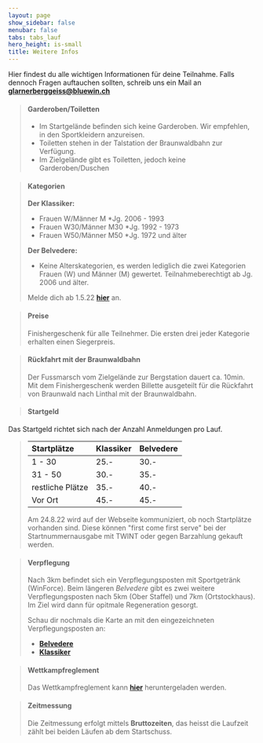 ```yaml
---
layout: page
show_sidebar: false
menubar: false
tabs: tabs_lauf
hero_height: is-small
title: Weitere Infos
---
```


Hier findest du alle wichtigen Informationen für deine Teilnahme. Falls dennoch Fragen auftauchen sollten, schreib uns ein Mail an **[glarnerberggeiss@bluewin.ch](mailto:glarnerberggeiss@bluewin.ch)**

> #### Garderoben/Toiletten
>
> - Im Startgelände befinden sich keine Garderoben. Wir empfehlen, in den Sportkleidern anzureisen.
> - Toiletten stehen in der Talstation der Braunwaldbahn zur Verfügung.
> - Im Zielgelände gibt es Toiletten, jedoch keine Garderoben/Duschen
> 

> #### Kategorien
> **Der Klassiker:**
> -	Frauen W/Männer M             *Jg. 2006 - 1993
> -	Frauen W30/Männer M30         *Jg. 1992 - 1973
> -	Frauen W50/Männer M50         *Jg. 1972 und älter
> 
> **Der Belvedere:**
> - Keine Alterskategorien, es werden lediglich die zwei Kategorien Frauen (W) und Männer (M) gewertet. Teilnahmeberechtigt ab Jg. 2006 und älter.
>
>
> Melde dich ab 1.5.22 **[hier](https://my.raceresult.com/191313/)** an. 

> #### Preise
> Finishergeschenk für alle Teilnehmer.
> Die ersten drei jeder Kategorie erhalten einen Siegerpreis.

> #### Rückfahrt mit der Braunwaldbahn
> Der Fussmarsch vom Zielgelände zur Bergstation dauert ca. 10min.
> Mit dem Finishergeschenk werden Billette ausgeteilt für die Rückfahrt von Braunwald nach Linthal mit der Braunwaldbahn.

> #### Startgeld
Das Startgeld richtet sich nach der Anzahl Anmeldungen pro Lauf.
>
> | Startplätze    	 | Klassiker | Belvedere |
> | :---        	 |    :----  |       :---|
> | 1 - 30 	 		 | 25.-	 	 | 30.-	     |
> | 31 - 50 	     | 30.-      | 35.-      |
> | restliche Plätze | 35.-      | 40.-      |
> | Vor Ort          | 45.-      | 45.-      |
>
> Am 24.8.22 wird auf der Webseite kommuniziert, ob noch Startplätze vorhanden sind. Diese können "first come first serve" bei der Startnummernausgabe mit TWINT oder gegen Barzahlung gekauft werden. 

> #### Verpflegung
> Nach 3km befindet sich ein Verpflegungsposten mit Sportgetränk (WinForce). Beim längeren *Belvedere* gibt es zwei weitere Verpflegungsposten nach 5km (Ober Staffel) und 7km (Ortstockhaus).
> Im Ziel wird dann für opitmale Regeneration gesorgt.
>
> Schau dir nochmals die Karte an mit den eingezeichneten Verpflegungsposten an:
> - **[Belvedere](/belvedere)** 
> - **[Klassiker](/der_klassiker)** 

> #### Wettkampfreglement
> Das Wettkampfreglement kann **[hier](https://drive.google.com/file/d/1Rct2lbjIkOnM0lVQzaf0Gld2WMdHCILi/view?usp=sharing)** heruntergeladen werden.

> #### Zeitmessung
>
> Die Zeitmessung erfolgt mittels **Bruttozeiten**, das heisst die Laufzeit zählt bei beiden Läufen ab dem Startschuss.
